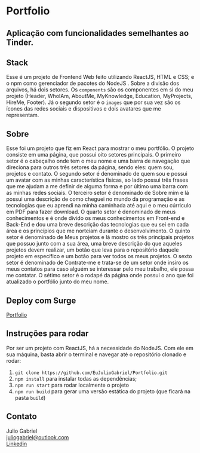 # Portfolio

## Aplicação com funcionalidades semelhantes ao Tinder.

## Stack
Esse é um projeto de Frontend Web feito utilizando ReactJS, HTML e CSS; 
e o npm como gerenciador de pacotes do NodeJS .
Sobre a divisão dos arquivos, há dois setores. Os `components` são 
os componentes em si do meu projeto (Header, WhoIAm, AboutMe, MyKnowledge, Education, MyProjects, HireMe, Footer). 
Já o segundo setor é o `images` que por sua vez são os ícones das redes sociais e dispositivos e dois avatares que me representam.

## Sobre
Esse foi um projeto que fiz em React para mostrar o meu portfólio.
O projeto consiste em uma página, que possui oito setores principais.
O primeiro setor é o cabeçalho onde tem o meu nome e uma barra de navegação que direciona para outros três setores da página, sendo eles: quem sou, projetos e contato.
O segundo setor é denominado de quem sou e possui um avatar com as minhas característica físicas, ao lado possui três frases que me ajudam a me definir de alguma forma e por último uma barra com as minhas redes sociais.
O terceiro setor é denominado de Sobre mim e lá possui uma descrição de como cheguei no mundo da programação e as tecnologias que eu aprendi na minha caminhada até aqui e o meu cúrriculo em PDF para fazer download.
O quarto setor é denominado de meus conhecimentos e é onde divido os meus conhecimentos em Front-end e Back-End e dou uma breve descrição das tecnologias que eu sei em cada área e os princípios que me norteiam durante o desenvolvimento.
O quinto setor é denominado de Meus projetos e lá mostro os três principais projetos que possuo junto com a sua área, uma breve descrição do que aqueles projetos devem realizar, um botão que leva para o repositório daquele projeto em específico e um botão para ver todos os meus projetos.
O sexto setor é denominado de Contrate-me e trata-se de um setor onde insiro os meus contatos para caso alguém se interessar pelo meu trabalho, ele possa me contatar.
O sétimo setor é o rodapé da página onde possui o ano que foi atualizado o portfólio junto do meu nome.

## Deploy com Surge

<a href="http://portfoliojulio.surge.sh/">Portfolio</a>

## Instruções para rodar
Por ser um projeto com ReactJS, há a necessidade do NodeJS. Com ele em 
sua máquina, basta abrir o terminal e navegar até o repositório clonado e 
rodar:

1. `git clone https://github.com/EuJulioGabriel/Portfolio.git`
2. `npm install` para instalar todas as dependências;
3. `npm run start` para rodar localmente o projeto
4. `npm run build` para gerar uma versão estática do projeto 
(que ficará na pasta `build`)

## Contato
Julio Gabriel<br>
juliogabriel@outlook.com<br>
<a href="https://www.linkedin.com/in/eujuliogabriel/">Linkedin</a>
